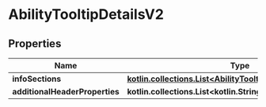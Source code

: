
# AbilityTooltipDetailsV2

## Properties
| Name | Type | Description | Notes |
| ------------ | ------------- | ------------- | ------------- |
| **infoSections** | [**kotlin.collections.List&lt;AbilityTooltipDetailsInfoSectionV2&gt;**](AbilityTooltipDetailsInfoSectionV2.md) |  |  [optional] |
| **additionalHeaderProperties** | **kotlin.collections.List&lt;kotlin.String&gt;** |  |  [optional] |



